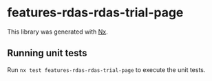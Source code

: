 # features-rdas-rdas-trial-page

This library was generated with [Nx](https://nx.dev).

## Running unit tests

Run `nx test features-rdas-rdas-trial-page` to execute the unit tests.
